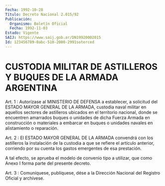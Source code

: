 ```yaml
---
Fecha: 1992-10-28
Título: Decreto Nacional 2.015/92
Publicación:
  Organismo: Boletín Oficial
  Fecha: 1992-11-03
Estado: Vigente
SAIJ: https://www.saij.gob.ar/DN19920002015
Id: 123456789-0abc-510-2000-2991soterced
---
```

# CUSTODIA MILITAR DE ASTILLEROS Y BUQUES DE LA ARMADA ARGENTINA

<a id="1"></a>
Art.  1  : Autorízase al MINISTERIO DE DEFENSA a establecer, a solicitud del ESTADO  MAYOR  GENERAL  DE  LA ARMADA, custodia naval militar  en  aquellos  sectores  de  astilleros    ubicados  en  el territorio  nacional,  donde  se  encuentren  amarrados  buques   o unidades  de  dicha  Fuerza  Armada  en construcción o materiales a embarcar en buques o unidades navales en alistamiento o reparación.

<a id="2"></a>
Art. 2 : El ESTADO MAYOR GENERAL DE LA ARMADA convendrá con los astilleros  la  instalación  de  la  custodia  a  que se refiere el artículo  anterior,  corriendo por su cuenta los gastos  emergentes de esa prestación.

A tal efecto, se aprueba  el  modelo  de convenio tipo a utilizar, que como Anexo I forma parte del presente decreto.

<a id="3"></a>
Art. 3 : Comuníquese, publíquese, dése a la Dirección Nacional del Registro Oficial y archívese.